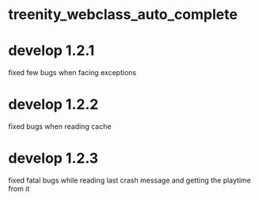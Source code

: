 # treenity_webclass_auto_complete
# develop 1.2.1
fixed few bugs when facing exceptions

# develop 1.2.2
fixed bugs when reading cache

# develop 1.2.3
fixed fatal bugs while reading last crash message and getting the playtime from it